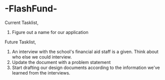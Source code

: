 # -FlashFund-

Current Tasklist, 
1. Figure out a name for our application 

Future Tasklist, 
1. An interview with the school's financial aid staff is a given. Think about who else we could interview.
2. Update the document with a problem statement
3. Start drafting our design documents according to the information we've learned from the interviews. 
